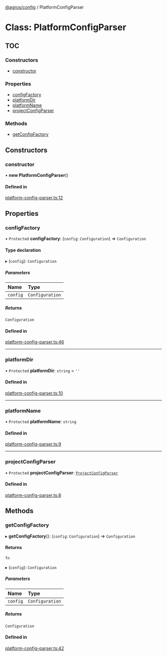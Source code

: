 [@agros/config](../index.md) / PlatformConfigParser

# Class: PlatformConfigParser

## TOC

### Constructors

- [constructor](PlatformConfigParser.md#constructor)

### Properties

- [configFactory](PlatformConfigParser.md#configfactory)
- [platformDir](PlatformConfigParser.md#platformdir)
- [platformName](PlatformConfigParser.md#platformname)
- [projectConfigParser](PlatformConfigParser.md#projectconfigparser)

### Methods

- [getConfigFactory](PlatformConfigParser.md#getconfigfactory)

## Constructors

### <a id="constructor" name="constructor"></a> constructor

• **new PlatformConfigParser**()

#### Defined in

[platform-config-parser.ts:12](https://github.com/agrosjs/agros/blob/31bad22/packages/agros-config/src/platform-config-parser.ts#L12)

## Properties

### <a id="configfactory" name="configfactory"></a> configFactory

• `Protected` **configFactory**: (`config`: `Configuration`) => `Configuration`

#### Type declaration

▸ (`config`): `Configuration`

##### Parameters

| Name | Type |
| :------ | :------ |
| `config` | `Configuration` |

##### Returns

`Configuration`

#### Defined in

[platform-config-parser.ts:46](https://github.com/agrosjs/agros/blob/31bad22/packages/agros-config/src/platform-config-parser.ts#L46)

___

### <a id="platformdir" name="platformdir"></a> platformDir

• `Protected` **platformDir**: `string` = `''`

#### Defined in

[platform-config-parser.ts:10](https://github.com/agrosjs/agros/blob/31bad22/packages/agros-config/src/platform-config-parser.ts#L10)

___

### <a id="platformname" name="platformname"></a> platformName

• `Protected` **platformName**: `string`

#### Defined in

[platform-config-parser.ts:9](https://github.com/agrosjs/agros/blob/31bad22/packages/agros-config/src/platform-config-parser.ts#L9)

___

### <a id="projectconfigparser" name="projectconfigparser"></a> projectConfigParser

• `Protected` **projectConfigParser**: [`ProjectConfigParser`](ProjectConfigParser.md)

#### Defined in

[platform-config-parser.ts:8](https://github.com/agrosjs/agros/blob/31bad22/packages/agros-config/src/platform-config-parser.ts#L8)

## Methods

### <a id="getconfigfactory" name="getconfigfactory"></a> getConfigFactory

▸ **getConfigFactory**(): (`config`: `Configuration`) => `Configuration`

#### Returns

`fn`

▸ (`config`): `Configuration`

##### Parameters

| Name | Type |
| :------ | :------ |
| `config` | `Configuration` |

##### Returns

`Configuration`

#### Defined in

[platform-config-parser.ts:42](https://github.com/agrosjs/agros/blob/31bad22/packages/agros-config/src/platform-config-parser.ts#L42)
